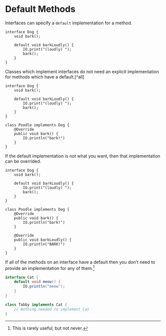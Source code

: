 # Default Methods

Interfaces can specify a `default` implementation
for a method.

```java,no_run
interface Dog {
    void bark();

    default void barkLoudly() {
        IO.print("(loudly) ");
        bark();
    }
}
```

Classes which implement interfaces do not need an explicit implementation
for methods which have a default.[^all]

```java,no_run
interface Dog {
    void bark();

    default void barkLoudly() {
        IO.print("(loudly) ");
        bark();
    }
}

class Poodle implements Dog {
    @Override
    public void bark() {
        IO.println("bark!")
    }
}
```

If the default implementation is not what you want, then that implementation
can be overrided.

```java,no_run
interface Dog {
    void bark();

    default void barkLoudly() {
        IO.print("(loudly) ");
        bark();
    }
}

class Poodle implements Dog {
    @Override
    public void bark() {
        IO.println("bark!")
    }

    @Override
    public void barkLoudly() {
        IO.println("BARK!")
    }
}
```

If all of the methods on an interface have a default then you don't need to provide an implementation for any of them.[^allmethods]

```java
interface Cat {
    default void meow() {
        IO.println("meow");
    }
}

class Tabby implements Cat {
    // Nothing needed to implement Cat
}
```

[^allmethods]: This is rarely useful, but not never.